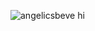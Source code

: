 ![angelicsbeve](https://github.com/user-attachments/assets/c94946d6-9bbf-4d40-8b85-67ae873219eb) hi

